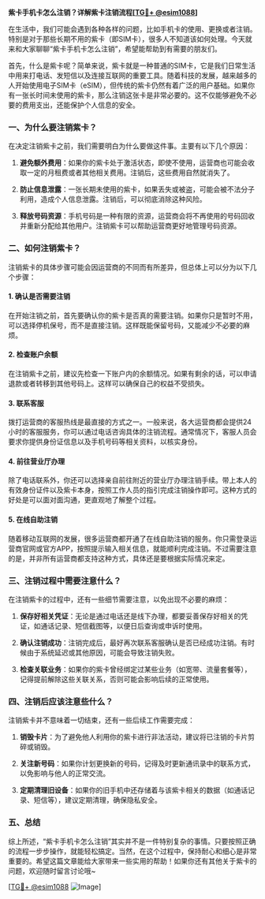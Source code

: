 **紫卡手机卡怎么注销？详解紫卡注销流程[[TG💪+ @esim1088](https://t.me/s/esim1088)]**

在生活中，我们可能会遇到各种各样的问题，比如手机卡的使用、更换或者注销。特别是对于那些长期不用的紫卡（即SIM卡），很多人不知道该如何处理。今天就来和大家聊聊“紫卡手机卡怎么注销”，希望能帮助到有需要的朋友们。

首先，什么是紫卡呢？简单来说，紫卡就是一种普通的SIM卡，它是我们日常生活中用来打电话、发短信以及连接互联网的重要工具。随着科技的发展，越来越多的人开始使用电子SIM卡（eSIM），但传统的紫卡仍然有着广泛的用户基础。如果你有一张长时间未使用的紫卡，那么注销这张卡是非常必要的。这不仅能够避免不必要的费用支出，还能保护个人信息的安全。

### **一、为什么要注销紫卡？**

在决定注销紫卡之前，我们需要明白为什么要做这件事。主要有以下几个原因：

1. **避免额外费用**：如果你的紫卡处于激活状态，即使不使用，运营商也可能会收取一定的月租费或者其他相关费用。注销后，这些费用自然就消失了。
   
2. **防止信息泄露**：一张长期未使用的紫卡，如果丢失或被盗，可能会被不法分子利用，造成个人信息泄露。注销后，可以彻底消除这种风险。

3. **释放号码资源**：手机号码是一种有限的资源，运营商会将不再使用的号码回收并重新分配给其他用户。注销紫卡可以帮助运营商更好地管理号码资源。

### **二、如何注销紫卡？**

注销紫卡的具体步骤可能会因运营商的不同而有所差异，但总体上可以分为以下几个步骤：

#### **1. 确认是否需要注销**
在开始注销之前，首先要确认你的紫卡是否真的需要注销。如果你只是暂时不用，可以选择停机保号，而不是直接注销。这样既能保留号码，又能减少不必要的麻烦。

#### **2. 检查账户余额**
在注销紫卡之前，建议先检查一下账户内的余额情况。如果有剩余的话，可以申请退款或者转移到其他号码上。这样可以确保自己的权益不受损失。

#### **3. 联系客服**
拨打运营商的客服热线是最直接的方式之一。一般来说，各大运营商都会提供24小时的客服服务，你可以通过电话咨询具体的注销流程。通常情况下，客服人员会要求你提供身份证信息以及手机号码等相关资料，以核实身份。

#### **4. 前往营业厅办理**
除了电话联系外，你还可以选择亲自前往附近的营业厅办理注销手续。带上本人的有效身份证件以及紫卡本身，按照工作人员的指引完成注销操作即可。这种方式的好处是可以面对面沟通，更直观地了解整个过程。

#### **5. 在线自助注销**
随着移动互联网的发展，很多运营商都开通了在线自助注销的服务。你只需登录运营商官网或官方APP，按照提示输入相关信息，就能顺利完成注销。不过需要注意的是，并非所有运营商都支持这种方式，具体还是要根据实际情况来定。

### **三、注销过程中需要注意什么？**

在注销紫卡的过程中，还有一些细节需要注意，以免出现不必要的麻烦：

1. **保存好相关凭证**：无论是通过电话还是线下办理，都要妥善保存好相关的凭证，如通话记录、短信截图等，以便日后查询或申诉时使用。

2. **确认注销成功**：注销完成后，最好再次联系客服确认是否已经成功注销。有时候由于系统延迟或其他原因，可能会导致注销失败。

3. **检查关联业务**：如果你的紫卡曾经绑定过某些业务（如宽带、流量套餐等），记得提前解除这些关联关系，否则可能会影响后续的正常使用。

### **四、注销后应该注意些什么？**

注销紫卡并不意味着一切结束，还有一些后续工作需要完成：

1. **销毁卡片**：为了避免他人利用你的紫卡进行非法活动，建议将已注销的卡片剪碎或销毁。

2. **关注新号码**：如果你计划更换新的号码，记得及时更新通讯录中的联系方式，以免影响与他人的正常交流。

3. **定期清理旧设备**：如果你的旧手机中还存储着与该紫卡相关的数据（如通话记录、短信等），建议定期清理，确保隐私安全。

### **五、总结**

综上所述，“紫卡手机卡怎么注销”其实并不是一件特别复杂的事情。只要按照正确的流程一步步操作，就能轻松搞定。当然，在这个过程中，保持耐心和细心是非常重要的。希望这篇文章能给大家带来一些实用的帮助！如果你还有其他关于紫卡的问题，欢迎随时留言讨论哦~ 

[[TG💪+ @esim1088](https://t.me/s/esim1088) ![Image](https://i.postimg.cc/4NQfJmqS/Snipaste-2025-05-13-00-14-12.png)]